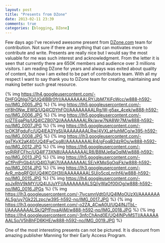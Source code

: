 ```yaml
---
layout: post
title: "Presents from DZone"
date: 2013-02-11 23:39
comments: true
categories: [blogging, DZone]
---
```

Few days ago I've received awesome present from [DZone.com](http://dzone.com/) team for contribution. Not sure if there are anything that can motivates more to contribute and write. Presents are really nice but I would say the most valuable for me was such interest and acknowledgment. From the letter it is seen that currently there are 650K members and audience over 3 millions visitors. I am reading DZone for years and always was exited about quality of content, but now I am exited to be part of contributors team. With all my respect I want to say thank you to DZone team for creating, maintaining and making better such great resource.
<!--more-->
{% img https://lh4.googleusercontent.com/-DHFGQhlgj7Q/UQ4lBBr0frI/AAAAAAAALRY/JbM7XiFcWcc/w888-h592-no/IMG_0005.JPG %}
{% img https://lh5.googleusercontent.com/-nY8h0Nw_EWQ/UQ4lCDYhFOI/AAAAAAAALRg/W-g5ax_4cek/w888-h592-no/IMG_0006.JPG %}
{% img https://lh5.googleusercontent.com/-jclZTEgaPlg/UQ4lCZB07QI/AAAAAAAALRk/avw7NA8Wr7M/w888-h592-no/IMG_0007.JPG %}
{% img https://lh5.googleusercontent.com/-IcOK3FgduFc/UQ4lEA3YgSI/AAAAAAAALRw/4VXLaHuhMCg/w395-h592-no/IMG_0008.JPG %}
{% img https://lh3.googleusercontent.com/-gqTKyX2aK40/UQ4lFwCsg8I/AAAAAAAALR4/gFoqB2dzROs/w888-h592-no/IMG_0012.JPG %}
{% img https://lh6.googleusercontent.com/-yoRjRjFCFhc/UQ4lF73XN8I/AAAAAAAALR8/B8MJe6aOqlM/w888-h592-no/IMG_0013.JPG %}
{% img https://lh5.googleusercontent.com/-aCfPnIPrGb4/UQ4lG7gKj7I/AAAAAAAALSE/xKMqSgOqjFk/w888-h592-no/IMG_0014.JPG %}
{% img https://lh3.googleusercontent.com/-ArR_mbgRFQI/UQ4lKCGH3lI/AAAAAAAALSU/o5cqLnrihf4/w888-h592-no/IMG_0015.JPG %}
{% img https://lh4.googleusercontent.com/-xoJxRhV9kMY/UQ4lJlJuYFI/AAAAAAAALSQ/iyWaOf00iOg/w888-h592-no/IMG_0016.JPGs %}
{% img https://lh3.googleusercontent.com/-7lycsmnVdt0/UQ4lMoOUzXI/AAAAAAAALSg/uy7Gk22Lzpc/w395-h592-no/IMG_0017.JPG %}
{% img https://lh3.googleusercontent.com/-o2ZA_4CwA0U/UQ4lNJTbL-I/AAAAAAAALSk/QPfFnyaAIjM/w888-h592-no/IMG_0018.JPG %}
{% img https://lh4.googleusercontent.com/-3nfcChAnd0E/UQ4lNPvMSTI/AAAAAAAALSo/V5hBhFD6KHE/w888-h592-no/IMG_0019.JPG %}

One of the most interesting presents can not be pictured. It is discount from amazing publisher Manning for their Early Access Program.

